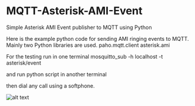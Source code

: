 # MQTT-Asterisk-AMI-Event
Simple Asterisk AMI Event publisher to MQTT using Python

Here is the example python code for sending AMI ringing events to MQTT.
Mainly two Python libraries are used.
paho.mqtt.client
asterisk.ami

For the testing run in one terminal 
mosquitto_sub -h localhost -t asterisk/event

and run python script in another terminal

then dial any call using a softphone.

![alt text](https://github.com/annnnnuza/MQTT-Asterisk-AMI-Event/Screenshot.png?raw=true)
